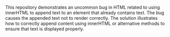This repository demonstrates an uncommon bug in HTML related to using innerHTML to append text to an element that already contains text.  The bug causes the appended text not to render correctly. The solution illustrates how to correctly append content using innerHTML or alternative methods to ensure that text is displayed properly.